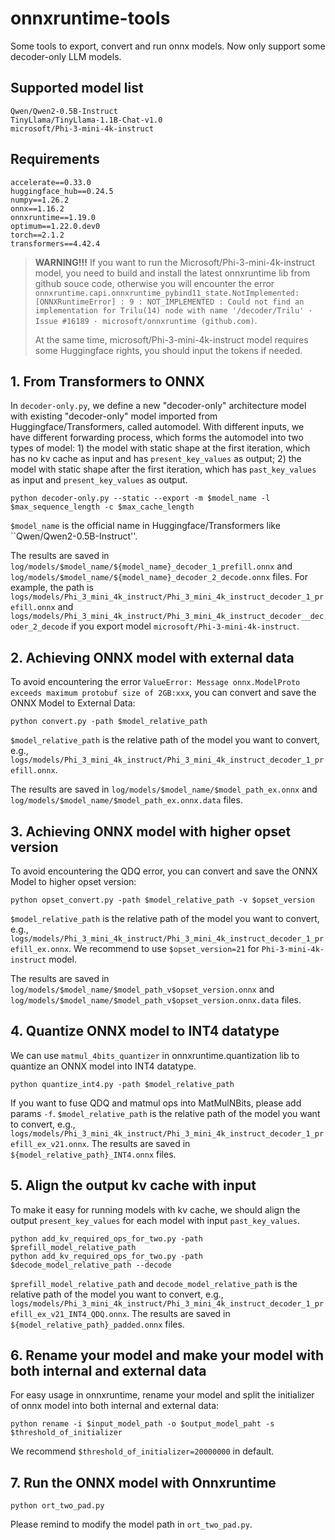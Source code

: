 # onnxruntime-tools

Some tools to export, convert and run onnx models. Now only support some decoder-only LLM models.

## Supported model list
```
Qwen/Qwen2-0.5B-Instruct
TinyLlama/TinyLlama-1.1B-Chat-v1.0
microsoft/Phi-3-mini-4k-instruct
```

## Requirements
```
accelerate==0.33.0
huggingface_hub==0.24.5
numpy==1.26.2
onnx==1.16.2
onnxruntime==1.19.0
optimum==1.22.0.dev0
torch==2.1.2
transformers==4.42.4
```
> **WARNING!!!** If you want to run the Microsoft/Phi-3-mini-4k-instruct model, you need to build and install the latest onnxruntime lib from github souce code, otherwise you will encounter the error `onnxruntime.capi.onnxruntime_pybind11_state.NotImplemented: [ONNXRuntimeError] : 9 : NOT_IMPLEMENTED : Could not find an implementation for Trilu(14) node with name '/decoder/Trilu' · Issue #16189 · microsoft/onnxruntime (github.com)`.
>
> At the same time, microsoft/Phi-3-mini-4k-instruct model requires some Huggingface rights, you should input the tokens if needed.

## 1. From Transformers to ONNX
In `decoder-only.py`, we define a new "decoder-only" architecture model with existing "decoder-only" model imported from Huggingface/Transformers, called automodel. With different inputs, we have different forwarding process, which forms the automodel into two types of model: 1) the model with static shape at the first iteration, which has no kv cache as input and has `present_key_values` as output; 2) the model with static shape after the first iteration, which has `past_key_values` as input and `present_key_values` as output.
```
python decoder-only.py --static --export -m $model_name -l $max_sequence_length -c $max_cache_length
```

`$model_name` is the official name in Huggingface/Transformers like ``Qwen/Qwen2-0.5B-Instruct''.

The results are saved in `log/models/$model_name/${model_name}_decoder_1_prefill.onnx` and `log/models/$model_name/${model_name}_decoder_2_decode.onnx` files.  For example, the path is `logs/models/Phi_3_mini_4k_instruct/Phi_3_mini_4k_instruct_decoder_1_prefill.onnx` and `logs/models/Phi_3_mini_4k_instruct/Phi_3_mini_4k_instruct_decoder__decoder_2_decode` if you export model `microsoft/Phi-3-mini-4k-instruct`.

## 2. Achieving ONNX model with external data
To avoid encountering the error `ValueError: Message onnx.ModelProto exceeds maximum protobuf size of 2GB:xxx`, you can convert and save the ONNX Model to External Data:
```
python convert.py -path $model_relative_path
```

`$model_relative_path` is the relative path of the model you want to convert, e.g., `logs/models/Phi_3_mini_4k_instruct/Phi_3_mini_4k_instruct_decoder_1_prefill.onnx`.

The results are saved in `log/models/$model_name/$model_path_ex.onnx` and `log/models/$model_name/$model_path_ex.onnx.data` files.

## 3. Achieving ONNX model with higher opset version
To avoid encountering the QDQ error, you can convert and save the ONNX Model to higher opset version:
```
python opset_convert.py -path $model_relative_path -v $opset_version
```

`$model_relative_path` is the relative path of the model you want to convert, e.g., `logs/models/Phi_3_mini_4k_instruct/Phi_3_mini_4k_instruct_decoder_1_prefill_ex.onnx`. We recommend to use `$opset_version=21` for `Phi-3-mini-4k-instruct` model.

The results are saved in `log/models/$model_name/$model_path_v$opset_version.onnx` and `log/models/$model_name/$model_path_v$opset_version.onnx.data` files.


## 4. Quantize ONNX model to INT4 datatype
We can use `matmul_4bits_quantizer` in onnxruntime.quantization lib to quantize an ONNX model into INT4 datatype.
```
python quantize_int4.py -path $model_relative_path
```
If you want to fuse QDQ and matmul ops into MatMulNBits, please add params `-f`. `$model_relative_path` is the relative path of the model you want to convert, e.g., `logs/models/Phi_3_mini_4k_instruct/Phi_3_mini_4k_instruct_decoder_1_prefill_ex_v21.onnx`. 
The results are saved in `${model_relative_path}_INT4.onnx` files.

## 5. Align the output kv cache with input
To make it easy for running models with kv cache, we should align the output `present_key_values` for each model with input `past_key_values`.
```
python add_kv_required_ops_for_two.py -path $prefill_model_relative_path
python add_kv_required_ops_for_two.py -path $decode_model_relative_path --decode
```
`$prefill_model_relative_path` and `decode_model_relative_path` is the relative path of the model you want to convert, e.g., `logs/models/Phi_3_mini_4k_instruct/Phi_3_mini_4k_instruct_decoder_1_prefill_ex_v21_INT4_QDQ.onnx`.
The results are saved in `${model_relative_path}_padded.onnx` files.

## 6. Rename your model and make your model with both internal and external data
For easy usage in onnxruntime, rename your model and split the initializer of onnx model into both internal and external data:
```
python rename -i $input_model_path -o $output_model_paht -s $threshold_of_initializer
```

We recommend `$threshold_of_initializer=20000000` in default.

## 7. Run the ONNX model with Onnxruntime
```
python ort_two_pad.py
```

Please remind to modify the model path in `ort_two_pad.py`.